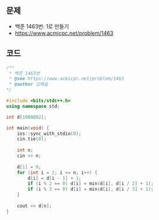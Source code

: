 ## 문제
* 백준 1463번: 1로 만들기
* https://www.acmicpc.net/problem/1463

## 코드
~~~cpp
/**
 * 백준 1463번
 * @see https://www.acmicpc.net/problem/1463
 * @author 김예슬
*/

#include <bits/stdc++.h>
using namespace std;

int d[1000002];

int main(void) {
	ios::sync_with_stdio(0);
	cin.tie(0);
    
    int n;
    cin >> n;
    
    d[1] = 0;
    for (int i = 2; i <= n; i++) {
        d[i] = d[i - 1] + 1;
        if (i % 2 == 0) d[i] = min(d[i], d[i / 2] + 1);
        if (i % 3 == 0) d[i] = min(d[i], d[i / 3] + 1);
    }
    
    cout << d[n];
}
~~~